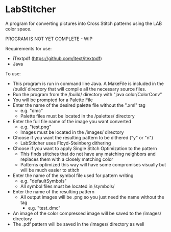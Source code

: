 # LabStitcher
A program for converting pictures into Cross Stitch patterns using the LAB color space.

PROGRAM IS NOT YET COMPLETE - WIP

Requirements for use:
- iTextpdf (https://github.com/itext/itextpdf)
- Java

To use:

- This program is run in command line Java.  A MakeFile is included in the /build/ directory that will compile all the necessary source files.
- Run the program from the /build/ directory with "java color/ColorConv"
- You will be prompted for a Palette File
- Enter the name of the desired palette file without the ".xml" tag
  - e.g. "dmc"
  - Palette files must be located in the /palettes/ directory
- Enter the full file name of the image you want converted
  - e.g. "test.png"
  - Images must be located in the /images/ directory
- Choose if you want the resulting pattern to be dithered ("y" or "n")
  - LabStitcher uses Floyd-Steinberg dithering
- Choose if you want to apply Single Stitch Optimization to the pattern
  - This finds stitches that do not have any matching neighbors and replaces them with a closely matching color
  - Patterns optimized this way will have some compromises visually but will be much easier to stitch
- Enter the name of the symbol file used for pattern writing
  - e.g. "defaultSymbols"
  - All symbol files must be located in /symbols/
- Enter the name of the resulting pattern
  - All output images will be .png so you just need the name without the tag
    - e.g. "test_dmc"
- An image of the color compressed image will be saved to the /images/ directory
- The .pdf pattern will be saved in the /images/ directory as well
